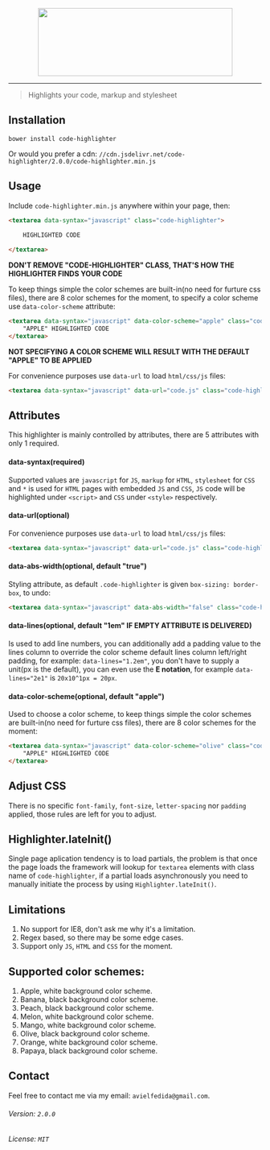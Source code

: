 <p align="center">
	<img height="135" width="387" src="http://i.imgur.com/vbcjpkX.png">
</p>

---

> Highlights your code, markup and stylesheet

## Installation

```
bower install code-highlighter
```

Or would you prefer a cdn: `//cdn.jsdelivr.net/code-highlighter/2.0.0/code-highlighter.min.js`

## Usage

Include `code-highlighter.min.js` anywhere within your page, then:

```html
<textarea data-syntax="javascript" class="code-highlighter">
	
	HIGHLIGHTED CODE

</textarea>
```

**DON'T REMOVE "CODE-HIGHLIGHTER" CLASS, THAT'S HOW THE HIGHLIGHTER FINDS YOUR CODE**

To keep things simple the color schemes are built-in(no need for furture css files), there are 
8 color schemes for the moment, to specify a color scheme use `data-color-scheme` attribute:

```html
<textarea data-syntax="javascript" data-color-scheme="apple" class="code-highlighter">
	"APPLE" HIGHLIGHTED CODE
</textarea>
```

**NOT SPECIFYING A COLOR SCHEME WILL RESULT WITH THE DEFAULT "APPLE" TO BE APPLIED**

For convenience purposes use `data-url` to load `html/css/js` files:

```html
<textarea data-syntax="javascript" data-url="code.js" class="code-highlighter"></textarea>
```

## Attributes

This highlighter is mainly controlled by attributes, there are 5 attributes with only 1 required.

#### data-syntax(required)

Supported values are `javascript` for `JS`, `markup` for `HTML`, `stylesheet` for `CSS` and `*` is used for `HTML` pages with embedded `JS` and `CSS`, `JS` code will be highlighted under `<script>` and `CSS` under `<style>` respectively.

#### data-url(optional)

For convenience purposes use `data-url` to load `html/css/js` files:

```html
<textarea data-syntax="javascript" data-url="code.js" class="code-highlighter"></textarea>
```

#### data-abs-width(optional, default "true")

Styling attribute, as default `.code-highlighter` is given `box-sizing: border-box`, to undo:

```html
<textarea data-syntax="javascript" data-abs-width="false" class="code-highlighter"></textarea>
```

#### data-lines(optional, default "1em" IF EMPTY ATTRIBUTE IS DELIVERED)

Is used to add line numbers, you can additionally add a padding value to the lines column to override the color scheme default lines column left/right padding, for example: `data-lines="1.2em"`, you don't have to supply a unit(px is the default), you can even use the **E notation**, for example `data-lines="2e1"` is `20x10^1px = 20px`.


#### data-color-scheme(optional, default "apple")

Used to choose a color scheme, to keep things simple the color schemes are built-in(no need for furture css files), there are 8 color schemes for the moment:

```html
<textarea data-syntax="javascript" data-color-scheme="olive" class="code-highlighter">
	"APPLE" HIGHLIGHTED CODE
</textarea>
```

## Adjust CSS

There is no specific `font-family`, `font-size`, `letter-spacing` nor `padding` applied, those rules are left for you to adjust.

## Highlighter.lateInit()

Single page aplication tendency is to load partials, the problem is that once the page loads the framework will 
lookup for `textarea` elements with class name of `code-highlighter`, if a partial loads asynchronously you need 
to manually initiate the process by using `Highlighter.lateInit()`.

## Limitations

1. No support for IE8, don't ask me why it's a limitation.
2. Regex based, so there may be some edge cases.
4. Support only `JS`, `HTML` and `CSS` for the moment.

## Supported color schemes:

1. Apple, white background color scheme.
2. Banana, black background color scheme.
3. Peach, black background color scheme.
4. Melon, white background color scheme.
5. Mango, white background color scheme.
6. Olive, black background color scheme.
7. Orange, white background color scheme.
8. Papaya, black background color scheme.

## Contact

Feel free to contact me via my email: `avielfedida@gmail.com`.

###### Version: `2.0.0`

###### License: `MIT`
